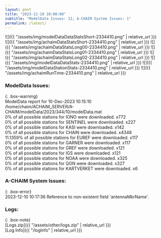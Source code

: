 ```yaml
---
layout: post
title: "2023-12-10 10:00:00"
subtitle: "ModelData Issues: 11; A-CHAIM System Issues: 1"
permalink: /latest/
---
```


![]({{ "/assets/img/modelDataDataStatsShort-2334410.png" | relative_url }})
![]({{ "/assets/img/achaimDataStatsShort-2334410.png" | relative_url }})
![]({{ "/assets/img/achaimDataStatsLong00-2334410.png" | relative_url }})
![]({{ "/assets/img/achaimDataStatsLong01-2334410.png" | relative_url }})
![]({{ "/assets/img/achaimDataStatsLong02-2334410.png" | relative_url }})
![]({{ "/assets/img/modelDataDataStats-2334410.png" | relative_url }})
![]({{ "/assets/img/modelDataStationStats-2334410.png" | relative_url }})
![]({{ "/assets/img/achaimRunTime-2334410.png" | relative_url }})


### ModelData Issues:  
  
{: .box-warning}  
 ModelData report for 10-Dec-2023 10:15:10   
 /home/chaim/ACHAIM_SERVER/A-CHAIM/modelData/2023/344/10/modelData.mat   
 0% of all possible stations for IONO were downloaded. x772   
 0% of all possible stations for SENTINEL were downloaded. x227   
 0% of all possible stations for KASI were downloaded. x142   
 0% of all possible stations for CHAIN were downloaded. x4348   
 11.1359% of all possible stations for EUREF were downloaded. x117   
 0% of all possible stations for GARNER were downloaded. x117   
 0% of all possible stations for GREF were downloaded. x121   
 0% of all possible stations for IGS were downloaded. x121   
 0% of all possible stations for NOAA were downloaded. x325   
 0% of all possible stations for QGN were downloaded. x327   
 0% of all possible stations for KARTVERKET were downloaded. x6   
  
### A-CHAIM System Issues:  
  
{: .box-error}  
2023-12-10 10:17:36 Reference to non-existent field 'antennaMkrName'.  

### Logs:  
  
{: .box-note}  
[Logs.zip]({{ "/assets/other/logs.zip" | relative_url }})  
[Log Info]({{ "/logInfo" | relative_url }})  
